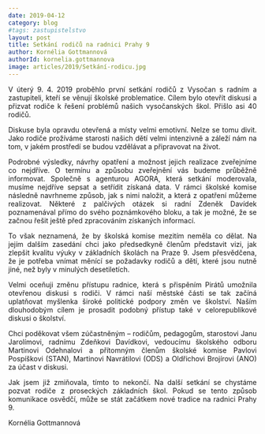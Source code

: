 ```yaml
---
date: 2019-04-12
category: blog
#tags: zastupistelstvo
layout: post
title: Setkání rodičů na radnici Prahy 9
author: Kornélia Gottmannová
authorId: kornelia.gottmannova
image: articles/2019/Setkání-rodicu.jpg
---
```

<p style='text-align: justify;'>
V&nbsp;úterý 9.&nbsp;4.&nbsp;2019 proběhlo první setkání rodičů z&nbsp;Vysočan s&nbsp;radním a zastupiteli, kteří se věnují školské problematice. Cílem bylo otevřít diskusi a přizvat rodiče k&nbsp;řešení problémů našich vysočanských škol. Přišlo asi 40 rodičů.
</p><p style='text-align: justify;'>
Diskuse byla opravdu otevřená a místy velmi emotivní. Nelze se tomu divit. Jako rodiče prožíváme starosti našich dětí velmi intenzivně a záleží nám na tom, v&nbsp;jakém prostředí se budou vzdělávat a připravovat na život.
</p><p style='text-align: justify;'>
Podrobné výsledky, návrhy opatření a možnost jejich realizace zveřejníme co nejdříve. O termínu a způsobu zveřejnění vás budeme průběžně informovat. Společně s&nbsp;agenturou AGORA, která setkání moderovala, musíme nejdříve sepsat a setřídit získaná data.  V&nbsp;rámci školské komise následně navrhneme způsob, jak s&nbsp;nimi naložit, a která z&nbsp;opatření můžeme realizovat. Některé z&nbsp;palčivých otázek si radní Zdeněk Davídek poznamenával přímo do svého poznámkového bloku, a tak je možné, že se začnou řešit ještě před zpracováním získaných informací.
</p><p style='text-align: justify;'>
To však neznamená, že by školská komise mezitím neměla co dělat. Na jejím dalším zasedání chci jako předsedkyně členům představit vizi, jak zlepšit kvalitu výuky v základních školách na Praze&nbsp;9. Jsem přesvědčena, že je potřeba vnímat měnící se požadavky rodičů a dětí, které jsou nutně jiné, než byly v minulých desetiletích.
</p><p style='text-align: justify;'>
Velmi oceňuji změnu přístupu radnice, která s&nbsp;přispěním Pirátů umožnila otevřenou diskusi s&nbsp;rodiči. V&nbsp;rámci naší městské části se tak začíná uplatňovat myšlenka široké politické podpory změn ve školství. Naším dlouhodobým cílem je prosadit podobný přístup také v&nbsp;celorepublikové diskusi o školství.
</p><p style='text-align: justify;'>
Chci poděkovat všem zúčastněným&nbsp;– rodičům, pedagogům, starostovi Janu Jarolímovi, radnímu Zdeňkovi Davídkovi, vedoucímu školského odboru Martinovi Odehnalovi a přítomným členům školské komise Pavlovi Pospíškovi (STAN), Martinovi Navrátilovi (ODS) a Oldřichovi Brojírovi (ANO) za účast v&nbsp;diskusi.
</p><p style='text-align: justify;'>
Jak jsem již zmiňovala, tímto to nekončí. Na další setkání se chystáme pozvat rodiče z&nbsp;proseckých základních škol. Pokud se tento způsob komunikace osvědčí, může se stát začátkem nové tradice na radnici Prahy 9.
</p>
Kornélia Gottmannová 
